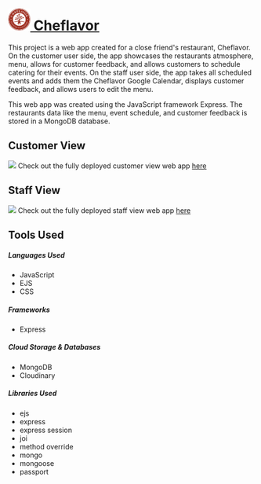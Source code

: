<a href="https://protected-scrubland-89262.herokuapp.com/cheflavor"><h1><img src="./public/images/logo.png" width="45px"> Cheflavor</h1></a>

<p>This project is a web app created for a close friend's restaurant, Cheflavor.
On the customer user side, the app showcases the restaurants atmosphere, menu, allows for customer feedback, and allows customers to schedule catering for their events. On the staff user side, the app takes all scheduled events and adds them the Cheflavor Google Calendar, displays customer feedback, and allows users to edit the menu.

This web app was created using the JavaScript framework Express. The restaurants data
like the menu, event schedule, and customer feedback is stored in a MongoDB database.
 
## Customer View    
 <img src="./public/images/cheflavor_banyqt.gif">
 Check out the fully deployed customer view web app <a href="https://cheflavor.onrender.com/cheflavor">here</a>

## Staff View 
<img src="./public/images/cheflavor-staffportal_ijllwa.gif" width="300px">
Check out the fully deployed staff view web app <a href="https://cheflavor.onrender.com/cheflavor/stafflogin/login">here</a>
</p>


## Tools Used
<h5>Languages Used</h5>
<ul>
    <li>JavaScript</li>
    <li>EJS</li>
    <li>CSS</li>
</ul>

<h5>Frameworks</h5>
<ul>
    <li>Express</li>
</ul>

<h5>Cloud Storage & Databases</h5>
<ul>
    <li>MongoDB</li>
    <li>Cloudinary</li>
</ul>

<h5>Libraries Used</h5>
<ul>
    <li>ejs</li>
    <li>express</li>
    <li>express session</li>
    <li>joi</li>
    <li>method override</li>
    <li>mongo</li>
    <li>mongoose</li>
    <li>passport</li>
</ul>


